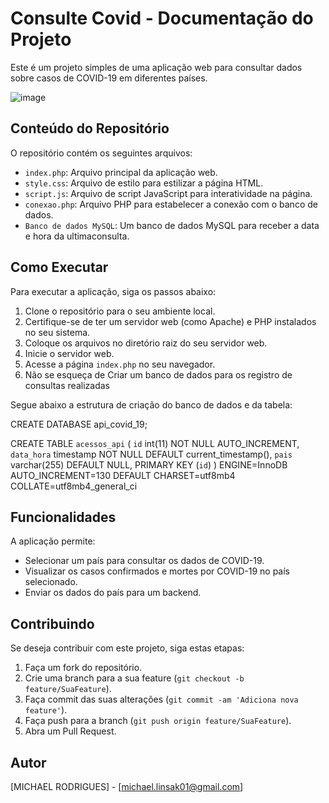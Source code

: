 # Consulte Covid - Documentação do Projeto

Este é um projeto simples de uma aplicação web para consultar dados sobre casos de COVID-19 em diferentes países.

![image](https://github.com/michaellinsk/Api-covid19-Kidopi/assets/121871171/87a883ad-5ccd-4d2c-bca7-eacd58064ab1)

## Conteúdo do Repositório

O repositório contém os seguintes arquivos:

- `index.php`: Arquivo principal da aplicação web.
- `style.css`: Arquivo de estilo para estilizar a página HTML.
- `script.js`: Arquivo de script JavaScript para interatividade na página.
- `conexao.php`: Arquivo PHP para estabelecer a conexão com o banco de dados.
- `Banco de dados MySQL`: Um banco de dados MySQL para receber a data e hora da ultimaconsulta.

## Como Executar

Para executar a aplicação, siga os passos abaixo:

1. Clone o repositório para o seu ambiente local.
2. Certifique-se de ter um servidor web (como Apache) e PHP instalados no seu sistema.
3. Coloque os arquivos no diretório raiz do seu servidor web.
4. Inicie o servidor web.
5. Acesse a página `index.php` no seu navegador.
6. Não se esqueça de Criar um banco de dados para os registro de consultas realizadas
   
Segue abaixo a estrutura de criação do banco de dados e da tabela:

CREATE DATABASE api_covid_19;

CREATE TABLE `acessos_api` (
  `id` int(11) NOT NULL AUTO_INCREMENT,
  `data_hora` timestamp NOT NULL DEFAULT current_timestamp(),
  `pais` varchar(255) DEFAULT NULL,
  PRIMARY KEY (`id`)
) ENGINE=InnoDB AUTO_INCREMENT=130 DEFAULT CHARSET=utf8mb4 COLLATE=utf8mb4_general_ci
## Funcionalidades

A aplicação permite:

- Selecionar um país para consultar os dados de COVID-19.
- Visualizar os casos confirmados e mortes por COVID-19 no país selecionado.
- Enviar os dados do país para um backend.

## Contribuindo

Se deseja contribuir com este projeto, siga estas etapas:

1. Faça um fork do repositório.
2. Crie uma branch para a sua feature (`git checkout -b feature/SuaFeature`).
3. Faça commit das suas alterações (`git commit -am 'Adiciona nova feature'`).
4. Faça push para a branch (`git push origin feature/SuaFeature`).
5. Abra um Pull Request.

## Autor

[MICHAEL RODRIGUES] - [michael.linsak01@gmail.com]

